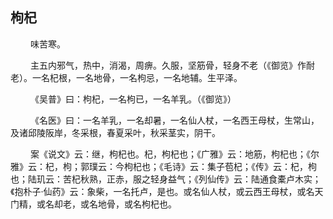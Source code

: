 ## 枸杞
<p>&emsp;&emsp;
味苦寒。
</p>
<p>&emsp;&emsp;
主五内邪气，热中，消渴，周痹。久服，坚筋骨，轻身不老（《御览》作耐老）。一名杞根，一名地骨，一名枸忌，一名地辅。生平泽。
</p>
<p>&emsp;&emsp;
《吴普》曰：枸杞，一名枸已，一名羊乳。（《御览》）
</p>
<p>&emsp;&emsp;
《名医》曰：一名羊乳，一名却暑，一名仙人杖，一名西王母杖，生常山，及诸邱陵阪岸，冬采根，春夏采叶，秋采茎实，阴干。
</p>
<p>&emsp;&emsp;
案《说文》云：继，枸杞也。杞，枸杞也；《广雅》云：地筋，枸杞也；《尔雅》云：杞，枸；郭璞云：今枸杞也；《毛诗》云：集子苞杞；《传》云：杞，枸也；陆玑云：苦杞秋熟，正赤，服之轻身益气；《列仙传》云：陆通食橐卢木实；《抱朴子·仙药》云：象柴，一名托卢，是也。或名仙人杖，或云西王母杖，或名天门精，或名却老，或名地骨，或名枸杞也。
</p>









